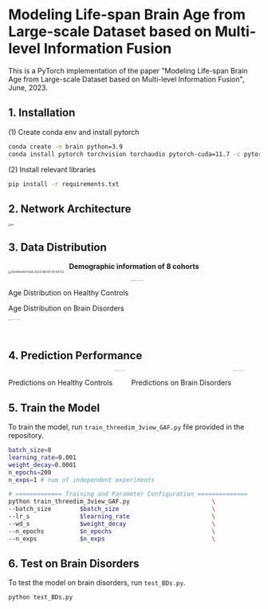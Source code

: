 



# Modeling Life-span Brain Age from Large-scale Dataset based on Multi-level Information Fusion

This is a PyTorch implementation of the paper "Modeling Life-span Brain Age from Large-scale
Dataset based on Multi-level Information Fusion", June, 2023.

## 1. Installation

(1) Create conda env and install pytorch

```bash
conda create -n brain python=3.9
conda install pytorch torchvision torchaudio pytorch-cuda=11.7 -c pytorch -c nvidia
```

(2) Install relevant libraries

```bash
pip install -r requirements.txt
```

## 2. Network Architecture

<img src="http://sailonzn.test.upcdn.net/net_c.png" alt="net" style="zoom: 30%;" />



## 3. Data Distribution

<center><b>Demographic information of 8 cohorts</b></center>

<img src="http://sailonzn.test.upcdn.net/table.png" alt="Screenshot from 2023-08-05 19-04-52" style="zoom: 40%;" />

Age Distribution on Healthy Controls 
  <img src="http://sailonzn.test.upcdn.net/HCs_Age_Distribution_8_site_stack.png" alt="Age Distribution on Healthy Controls" width="300" style="zoom:10%;"/>

Age Distribution on Brain Disorders

  <img src="http://sailonzn.test.upcdn.net/BDs_Age_Distribution_8_site_stack.png" alt="Age Distribution on Brain Disorders" width="300" style="zoom:10%;"/> 

## 4. Prediction Performance

Predictions on Healthy Controls
  <img src="http://sailonzn.test.upcdn.net/test_HCs_ours_SFCN.png" alt="Predictions on Healthy Controls" width="300" style="zoom:10%;"/>
Predictions on Brain Disorders 
  <img src="http://sailonzn.test.upcdn.net/BDs_BAG_ours_train_val_test_part.png" alt="Predictions on Brain Disorders" width="300" style="zoom:10%;"/> 

## 5. Train the Model

To train the model, run `train_threedim_3view_GAF.py` file provided in the repository.

```bash
batch_size=8
learning_rate=0.001
weight_decay=0.0001
n_epochs=200
n_exps=1 # num of independent experiments

# ============= Training and Parameter Configuration ==============
python train_threedim_3view_GAF.py                       \
--batch_size        $batch_size                          \
--lr_s              $learning_rate                       \
--wd_s              $weight_decay                        \
--n_epochs          $n_epochs                            \
--n_exps            $n_exps                              \

```

## 6. Test on Brain Disorders

To test the model on brain disorders, run `test_BDs.py`.

```bash
python test_BDs.py
```

